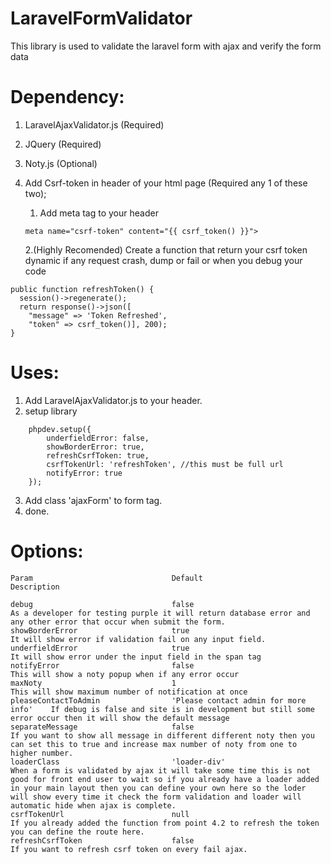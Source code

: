 # LaravelFormValidator

This library is used to validate the laravel form with ajax and verify the form data

# Dependency:
1. LaravelAjaxValidator.js (Required)
2. JQuery (Required)
3. Noty.js (Optional)
4. Add Csrf-token in header of your html page (Required any 1 of these two);

	1. Add meta tag to your header
    ```
    meta name="csrf-token" content="{{ csrf_token() }}">
    ```
   
	2.(Highly Recomended) Create a function that return your csrf token dynamic if any request crash, dump or fail or when you debug your code
```
public function refreshToken() {
  session()->regenerate();
  return response()->json([
    "message" => 'Token Refreshed',
    "token" => csrf_token()], 200);
}

```


# Uses:
1. Add LaravelAjaxValidator.js to your header.
2. setup library
```
    phpdev.setup({
        underfieldError: false,
        showBorderError: true,
        refreshCsrfToken: true,
        csrfTokenUrl: 'refreshToken', //this must be full url
        notifyError: true
    });
```
3. Add class 'ajaxForm' to form tag.
3. done.

# Options:

```
Param                               Default                             Description

debug                               false                                   As a developer for testing purple it will return database error and any other error that occur when submit the form.
showBorderError                     true                                     It will show error if validation fail on any input field.
underfieldError                     true                                     It will show error under the input field in the span tag
notifyError                         false                                    This will show a noty popup when if any error occur
maxNoty                             1                                       This will show maximum number of notification at once
pleaseContactToAdmin                'Please contact admin for more info'    If debug is false and site is in development but still some error occur then it will show the default message
separateMessage                     false                                   If you want to show all message in different different noty then you can set this to true and increase max number of noty from one to higher number.
loaderClass                         'loader-div'                            When a form is validated by ajax it will take some time this is not good for front end user to wait so if you already have a loader added in your main layout then you can define your own here so the loder will show every time it check the form validation and loader will automatic hide when ajax is complete.
csrfTokenUrl                        null                                    If you already added the function from point 4.2 to refresh the token you can define the route here.
refreshCsrfToken                    false                                   If you want to refresh csrf token on every fail ajax.
```
